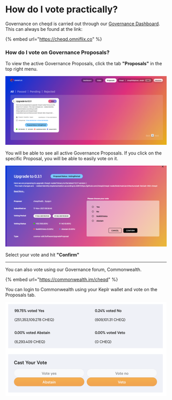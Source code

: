 # How do I vote practically?

Governance on cheqd is carried out through our [Governance Dashboard](https://cheqd.omniflix.co). This can always be found at the link:

{% embed url="https://cheqd.omniflix.co" %}

### How do I vote on Governance Proposals?

To view the active Governance Proposals, click the tab **"Proposals"** in the top right menu.

![](../.gitbook/assets/image.png)

You will be able to see all active Governance Proposals. If you click on the specific Proposal, you will be able to easily vote on it.

![](<../.gitbook/assets/image (5) (1).png>)

Select your vote and hit **"Confirm"**

****

You can also vote using our Governance forum, Commonwealth.

{% embed url="https://commonwealth.im/cheqd" %}

You can login to Commonwealth using your Keplr wallet and vote on the Proposals tab.

![](<../.gitbook/assets/image (7).png>)

